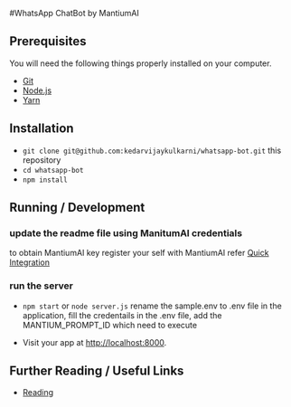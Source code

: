 #WhatsApp ChatBot by MantiumAI

## Prerequisites

You will need the following things properly installed on your computer.

- [Git](https://git-scm.com/)
- [Node.js](https://nodejs.org/)
- [Yarn](https://yarnpkg.com/)

## Installation

- `git clone git@github.com:kedarvijaykulkarni/whatsapp-bot.git` this repository
- `cd whatsapp-bot`
- `npm install`

## Running / Development

### update the readme file using ManitumAI credentials

to obtain MantiumAI key register your self with  MantiumAI refer [Quick Integration](https://developer.mantiumai.com/docs/quick-integration)

### run the server

- `npm start` or `node server.js`
rename the sample.env to .env file in the application, fill the credentails in the .env file, add the MANTIUM_PROMPT_ID which need to execute

- Visit your app at [http://localhost:8000](http://localhost:8000).

## Further Reading / Useful Links

- [Reading](https://blessingadesiji.medium.com/build-a-whatsapp-ai-powered-chatbot-with-gpt-3-using-mantium-twilio-api-d4e40b6f0ed9)

